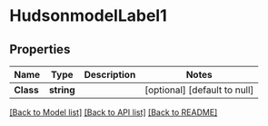 # HudsonmodelLabel1

## Properties
Name | Type | Description | Notes
------------ | ------------- | ------------- | -------------
**Class** | **string** |  | [optional] [default to null]

[[Back to Model list]](../README.md#documentation-for-models) [[Back to API list]](../README.md#documentation-for-api-endpoints) [[Back to README]](../README.md)


